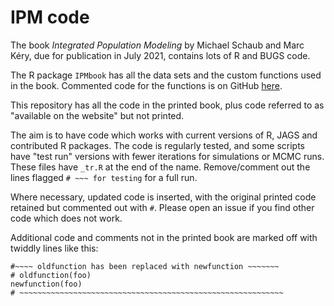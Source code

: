 # IPM code

The book *Integrated Population Modeling* by Michael Schaub and Marc Kéry, due for publication in July 2021, contains lots of R and BUGS code.

The R package `IPMbook` has all the data sets and the custom functions used in the book. Commented code for the functions is on GitHub [here](https://github.com/mikemeredith/IPMbook).

This repository has all the code in the printed book, plus code referred to as "available on the website" but not printed.

The aim is to have code which works with current versions of R, JAGS and contributed R packages. The code is regularly tested, and some scripts have "test run" versions with fewer iterations for simulations or MCMC runs. These files have `_tr.R` at the end of the name. Remove/comment out the lines flagged `# ~~~ for testing` for a full run.

Where necessary, updated code is inserted, with the original printed code retained but commented out with `#`. Please open an issue if you find other code which does not work.

Additional code and comments not in the printed book are marked off with twiddly lines like this:
```
#~~~~ oldfunction has been replaced with newfunction ~~~~~~~
# oldfunction(foo)
newfunction(foo)
# ~~~~~~~~~~~~~~~~~~~~~~~~~~~~~~~~~~~~~~~~~~~~~~~~~~~~~~~~~~~
```
